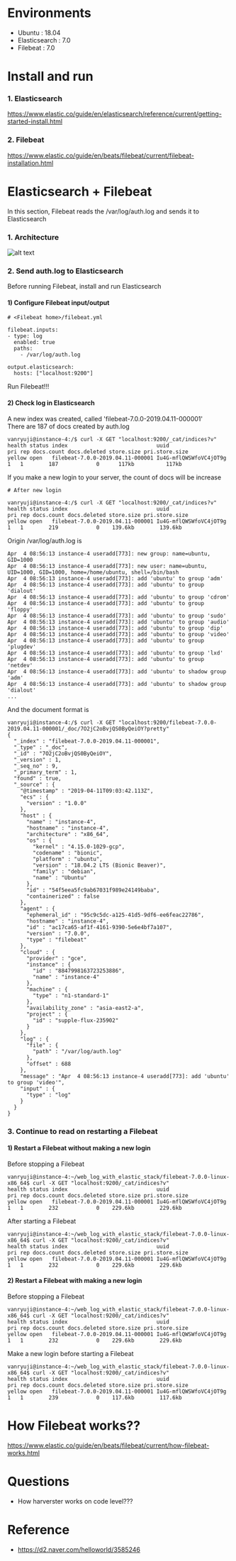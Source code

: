 # Environments
* Ubuntu : 18.04
* Elasticsearch : 7.0
* Filebeat : 7.0

# Install and run
### 1. Elasticsearch
https://www.elastic.co/guide/en/elasticsearch/reference/current/getting-started-install.html

### 2. Filebeat
https://www.elastic.co/guide/en/beats/filebeat/current/filebeat-installation.html





# Elasticsearch + Filebeat
In this section, Filebeat reads the /var/log/auth.log and sends it to Elasticsearch

### 1. Architecture
![alt text](img/architecture.png)

### 2. Send auth.log to Elasticsearch
Before running Filebeat, install and run Elasticsearch
#### 1) Configure Filebeat input/output
```shell
# <Filebeat home>/filebeat.yml

filebeat.inputs:
- type: log
  enabled: true
  paths:
    - /var/log/auth.log
    
output.elasticsearch:
  hosts: ["localhost:9200"]

```
Run Filebeat!!!
  
#### 2) Check log in Elasticsearch
A new index was created, called 'filebeat-7.0.0-2019.04.11-000001'<br>
There are 187 of docs created by auth.log
```shell
vanryuji@instance-4:/$ curl -X GET "localhost:9200/_cat/indices?v"
health status index                            uuid                   pri rep docs.count docs.deleted store.size pri.store.size
yellow open   filebeat-7.0.0-2019.04.11-000001 Iu4G-mflQWSWfoVC4jOT9g   1   1        187            0      117kb          117kb
```

If you make a new login to your server, the count of docs will be increase
```shell
# After new login

vanryuji@instance-4:/$ curl -X GET "localhost:9200/_cat/indices?v"
health status index                            uuid                   pri rep docs.count docs.deleted store.size pri.store.size
yellow open   filebeat-7.0.0-2019.04.11-000001 Iu4G-mflQWSWfoVC4jOT9g   1   1        219            0    139.6kb        139.6kb
```

Origin /var/log/auth.log is
```shell
Apr  4 08:56:13 instance-4 useradd[773]: new group: name=ubuntu, GID=1000
Apr  4 08:56:13 instance-4 useradd[773]: new user: name=ubuntu, UID=1000, GID=1000, home=/home/ubuntu, shell=/bin/bash
Apr  4 08:56:13 instance-4 useradd[773]: add 'ubuntu' to group 'adm'
Apr  4 08:56:13 instance-4 useradd[773]: add 'ubuntu' to group 'dialout'
Apr  4 08:56:13 instance-4 useradd[773]: add 'ubuntu' to group 'cdrom'
Apr  4 08:56:13 instance-4 useradd[773]: add 'ubuntu' to group 'floppy'
Apr  4 08:56:13 instance-4 useradd[773]: add 'ubuntu' to group 'sudo'
Apr  4 08:56:13 instance-4 useradd[773]: add 'ubuntu' to group 'audio'
Apr  4 08:56:13 instance-4 useradd[773]: add 'ubuntu' to group 'dip'
Apr  4 08:56:13 instance-4 useradd[773]: add 'ubuntu' to group 'video'
Apr  4 08:56:13 instance-4 useradd[773]: add 'ubuntu' to group 'plugdev'
Apr  4 08:56:13 instance-4 useradd[773]: add 'ubuntu' to group 'lxd'
Apr  4 08:56:13 instance-4 useradd[773]: add 'ubuntu' to group 'netdev'
Apr  4 08:56:13 instance-4 useradd[773]: add 'ubuntu' to shadow group 'adm'
Apr  4 08:56:13 instance-4 useradd[773]: add 'ubuntu' to shadow group 'dialout'
...
```

And the document format is
```shell
vanryuji@instance-4:/$ curl -X GET "localhost:9200/filebeat-7.0.0-2019.04.11-000001/_doc/7O2jC2oBvjQS0ByQeiOY?pretty"
{
  "_index" : "filebeat-7.0.0-2019.04.11-000001",
  "_type" : "_doc",
  "_id" : "7O2jC2oBvjQS0ByQeiOY",
  "_version" : 1,
  "_seq_no" : 9,
  "_primary_term" : 1,
  "found" : true,
  "_source" : {
    "@timestamp" : "2019-04-11T09:03:42.113Z",
    "ecs" : {
      "version" : "1.0.0"
    },
    "host" : {
      "name" : "instance-4",
      "hostname" : "instance-4",
      "architecture" : "x86_64",
      "os" : {
        "kernel" : "4.15.0-1029-gcp",
        "codename" : "bionic",
        "platform" : "ubuntu",
        "version" : "18.04.2 LTS (Bionic Beaver)",
        "family" : "debian",
        "name" : "Ubuntu"
      },
      "id" : "54f5eea5fc9ab67031f989e24149baba",
      "containerized" : false
    },
    "agent" : {
      "ephemeral_id" : "95c9c5dc-a125-41d5-9df6-ee6feac22786",
      "hostname" : "instance-4",
      "id" : "ac17ca65-af1f-4161-9390-5e6e4bf7a107",
      "version" : "7.0.0",
      "type" : "filebeat"
    },
    "cloud" : {
      "provider" : "gce",
      "instance" : {
        "id" : "8847998163723253886",
        "name" : "instance-4"
      },
      "machine" : {
        "type" : "n1-standard-1"
      },
      "availability_zone" : "asia-east2-a",
      "project" : {
        "id" : "supple-flux-235902"
      }
    },
    "log" : {
      "file" : {
        "path" : "/var/log/auth.log"
      },
      "offset" : 688
    },
    "message" : "Apr  4 08:56:13 instance-4 useradd[773]: add 'ubuntu' to group 'video'",
    "input" : {
      "type" : "log"
    }
  }
}

```

### 3. Continue to read on restarting a Filebeat
#### 1) Restart a Filebeat without making a new login
Before stopping a Filebeat
```shell
vanryuji@instance-4:~/web_log_with_elastic_stack/filebeat-7.0.0-linux-x86_64$ curl -X GET "localhost:9200/_cat/indices?v"
health status index                            uuid                   pri rep docs.count docs.deleted store.size pri.store.size
yellow open   filebeat-7.0.0-2019.04.11-000001 Iu4G-mflQWSWfoVC4jOT9g   1   1        232            0    229.6kb        229.6kb
```
After starting a Filebeat
```shell
vanryuji@instance-4:~/web_log_with_elastic_stack/filebeat-7.0.0-linux-x86_64$ curl -X GET "localhost:9200/_cat/indices?v"
health status index                            uuid                   pri rep docs.count docs.deleted store.size pri.store.size
yellow open   filebeat-7.0.0-2019.04.11-000001 Iu4G-mflQWSWfoVC4jOT9g   1   1        232            0    229.6kb        229.6kb
```

#### 2) Restart a Filebeat with making a new login
Before stopping a Filebeat
```shell
vanryuji@instance-4:~/web_log_with_elastic_stack/filebeat-7.0.0-linux-x86_64$ curl -X GET "localhost:9200/_cat/indices?v"
health status index                            uuid                   pri rep docs.count docs.deleted store.size pri.store.size
yellow open   filebeat-7.0.0-2019.04.11-000001 Iu4G-mflQWSWfoVC4jOT9g   1   1        232            0    229.6kb        229.6kb
```
Make a new login before starting a Filebeat
```shell
vanryuji@instance-4:~/web_log_with_elastic_stack/filebeat-7.0.0-linux-x86_64$ curl -X GET "localhost:9200/_cat/indices?v"
health status index                            uuid                   pri rep docs.count docs.deleted store.size pri.store.size
yellow open   filebeat-7.0.0-2019.04.11-000001 Iu4G-mflQWSWfoVC4jOT9g   1   1        239            0    117.6kb        117.6kb
```



# How Filebeat works??
https://www.elastic.co/guide/en/beats/filebeat/current/how-filebeat-works.html

# Questions
* How harverster works on code level???



# Reference
* https://d2.naver.com/helloworld/3585246
